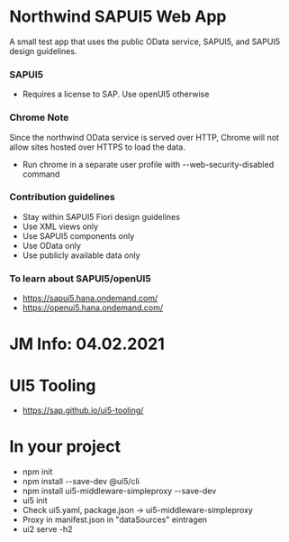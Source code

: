 # Northwind SAPUI5 Web App #

A small test app that uses the public OData service, SAPUI5, and SAPUI5 design guidelines.

### SAPUI5 ###

* Requires a license to SAP. Use openUI5 otherwise

### Chrome Note ###

Since the northwind OData service is served over HTTP, Chrome will not allow sites hosted over HTTPS to load the data.

* Run chrome in a separate user profile with --web-security-disabled command

### Contribution guidelines ###

* Stay within SAPUI5 Fiori design guidelines
* Use XML views only
* Use SAPUI5 components only
* Use OData only
* Use publicly available data only

### To learn about SAPUI5/openUI5 ###

* https://sapui5.hana.ondemand.com/
* https://openui5.hana.ondemand.com/

# JM Info: 04.02.2021

# UI5 Tooling
* https://sap.github.io/ui5-tooling/

# In your project
* npm init
* npm install --save-dev @ui5/cli
* npm install ui5-middleware-simpleproxy --save-dev
* ui5 init
* Check ui5.yaml, package.json -> ui5-middleware-simpleproxy
* Proxy in manifest.json in "dataSources" eintragen
* ui2 serve -h2




